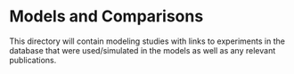 # Models and Comparisons

This directory will contain modeling studies with links to experiments in the database that were used/simulated in the models as well as any relevant publications.
